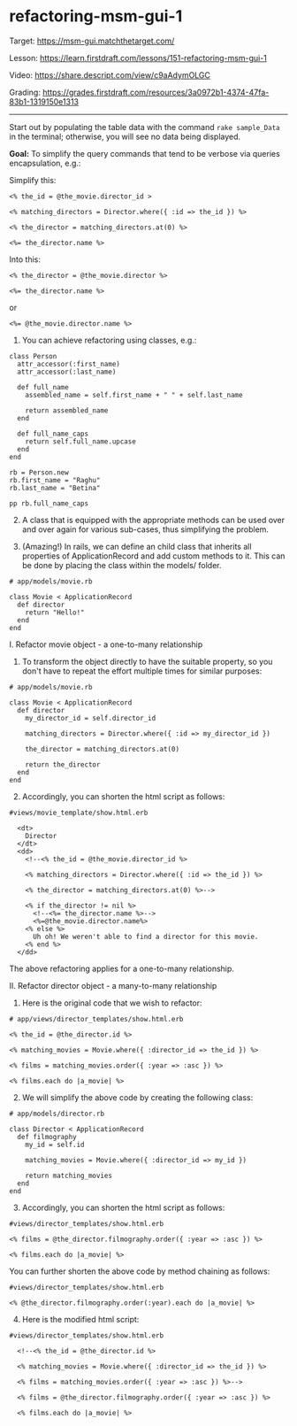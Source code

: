 # refactoring-msm-gui-1

Target: https://msm-gui.matchthetarget.com/

Lesson: https://learn.firstdraft.com/lessons/151-refactoring-msm-gui-1

Video: https://share.descript.com/view/c9aAdymOLGC

Grading: https://grades.firstdraft.com/resources/3a0972b1-4374-47fa-83b1-1319150e1313

<hr>

Start out by populating the table data with the command `rake sample_Data` in the terminal; otherwise, you will see no data being displayed.

**Goal:** To simplify the query commands that tend to be verbose via queries encapsulation, e.g.:

Simplify this:
```
<% the_id = @the_movie.director_id >

<% matching_directors = Director.where({ :id => the_id }) %>
    
<% the_director = matching_directors.at(0) %>

<%= the_director.name %>
```

Into this:

```
<% the_director = @the_movie.director %>

<%= the_director.name %>
```

or
```
<%= @the_movie.director.name %>
```

1. You can achieve refactoring using classes, e.g.:

```
class Person
  attr_accessor(:first_name)
  attr_accessor(:last_name)

  def full_name
    assembled_name = self.first_name + " " + self.last_name

    return assembled_name
  end

  def full_name_caps
    return self.full_name.upcase
  end
end

rb = Person.new
rb.first_name = "Raghu"
rb.last_name = "Betina"

pp rb.full_name_caps
```

2. A class that is equipped with the appropriate methods can be used over and over again for various sub-cases, thus simplifying the problem. 

3. (Amazing!) In rails, we can define an child class that inherits all properties of ApplicationRecord and add custom methods to it. This can be done by placing the class within the models/ folder.

```
# app/models/movie.rb

class Movie < ApplicationRecord
  def director
    return "Hello!"
  end
end
```

I. Refactor movie object - a one-to-many relationship

1. To transform the object directly to have the suitable property, so you don't have to repeat the effort multiple times for similar purposes:

```
# app/models/movie.rb

class Movie < ApplicationRecord
  def director
    my_director_id = self.director_id

    matching_directors = Director.where({ :id => my_director_id })
    
    the_director = matching_directors.at(0)

    return the_director
  end
end
```

2. Accordingly, you can shorten the html script as follows:

```
#views/movie_template/show.html.erb

  <dt>
    Director 
  </dt>
  <dd>
    <!--<% the_id = @the_movie.director_id %>

    <% matching_directors = Director.where({ :id => the_id }) %>
        
    <% the_director = matching_directors.at(0) %>-->

    <% if the_director != nil %>
      <!--<%= the_director.name %>-->
      <%=@the_movie.director.name%>
    <% else %>
      Uh oh! We weren't able to find a director for this movie.
    <% end %>
  </dd>
```

The above refactoring applies for a one-to-many relationship.

II. Refactor director object - a many-to-many relationship

1. Here is the original code that we wish to refactor:

```
# app/views/director_templates/show.html.erb

<% the_id = @the_director.id %>

<% matching_movies = Movie.where({ :director_id => the_id }) %>

<% films = matching_movies.order({ :year => :asc }) %>

<% films.each do |a_movie| %>
```

2. We will simplify the above code by creating the following class:

```
# app/models/director.rb

class Director < ApplicationRecord
  def filmography
    my_id = self.id

    matching_movies = Movie.where({ :director_id => my_id })

    return matching_movies
  end
end
```

3. Accordingly, you can shorten the html script as follows:

```
#views/director_templates/show.html.erb

<% films = @the_director.filmography.order({ :year => :asc }) %>

<% films.each do |a_movie| %>
```

You can further shorten the above code by method chaining as follows:

```
#views/director_templates/show.html.erb

<% @the_director.filmography.order(:year).each do |a_movie| %>
```

4. Here is the modified html script:

```
#views/director_templates/show.html.erb

  <!--<% the_id = @the_director.id %>

  <% matching_movies = Movie.where({ :director_id => the_id }) %>

  <% films = matching_movies.order({ :year => :asc }) %>-->

  <% films = @the_director.filmography.order({ :year => :asc }) %>

  <% films.each do |a_movie| %>
```
